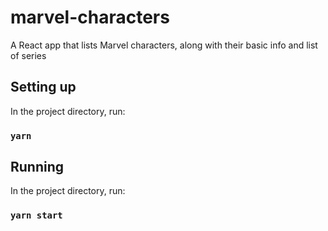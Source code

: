 # marvel-characters

A React app that lists Marvel characters, along with their basic info and list of series

## Setting up ##

In the project directory, run:

### `yarn`

## Running ##

In the project directory, run:

### `yarn start`
